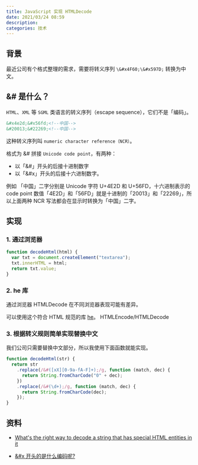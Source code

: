 ```yaml
---
title: JavaScript 实现 HTMLDecode
date: 2021/03/24 08:59
description:
categories: 技术
---
```


## 背景

最近公司有个格式整理的需求，需要将转义序列 `\&#x4F60;\&#x597D;` 转换为中文。

## &# 是什么？

`HTML`、`XML` 等 `SGML` 类语言的转义序列（escape sequence），它们不是「编码」。

```html
&#x4e2d;&#x56fd;<!--中国-->
&#20013;&#22269;<!--中国-->
```

这种转义序列叫 `numeric character reference（NCR）`。

格式为 &# 拼接 `Unicode code point`，有两种：

- 以「&#」开头的后接十进制数字
- 以「&#x」开头的后接十六进制数字。

例如 「中国」二字分别是 Unicode 字符 U+4E2D 和 U+56FD，十六进制表示的 code point 数值「4E2D」和「56FD」就是十进制的「20013」和「22269」，所以上面两种 NCR 写法都会在显示时转换为「中国」二字。

## 实现

### 1. 通过浏览器

```javascript
function decodeHtml(html) {
  var txt = document.createElement("textarea");
  txt.innerHTML = html;
  return txt.value;
}
```

### 2. he 库

通过浏览器 HTMLDecode 在不同浏览器表现可能有差异。

可以使用这个符合 HTML 规范的库 [he](https://github.com/mathiasbynens/he)。
HTMLEncode/HTMLDecode

### 3. 根据转义规则简单实现替换中文

我们公司只需要替换中文部分，所以我使用下面函数就能实现。

```javascript
function decodeHtml(str) {
  return str
    .replace(/&#([xX][0-9a-fA-F]+);/g, function (match, dec) {
      return String.fromCharCode("0" + dec);
    })
    .replace(/&#(\d+);/g, function (match, dec) {
      return String.fromCharCode(dec);
    });
}
```

## 资料

- [What's the right way to decode a string that has special HTML entities in it](https://stackoverflow.com/questions/7394748/whats-the-right-way-to-decode-a-string-that-has-special-html-entities-in-it)

- [&#x 开头的是什么编码呢?](https://www.zhihu.com/question/21390312/answer/18091465)
